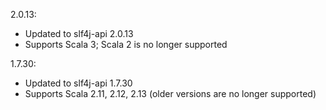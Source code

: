 2.0.13:
- Updated to slf4j-api 2.0.13
- Supports Scala 3; Scala 2 is no longer supported

1.7.30:
- Updated to slf4j-api 1.7.30
- Supports Scala 2.11, 2.12, 2.13 (older versions are no longer supported)
